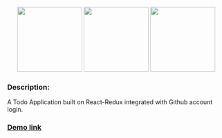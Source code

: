 <p align="center">
	<a href="#"><img height="150" src="http://vincent.billey.me/talks/react-putting-js-in-your-face/assets/react-logo.png"></a>
	<a href="#"><img height="150" src="https://raw.githubusercontent.com/reactjs/redux/master/logo/logo-title-dark.png"></a>
	<a href="#"><img height="150" src="https://1.bp.blogspot.com/-YIfQT6q8ZM4/Vzyq5z1B8HI/AAAAAAAAAAc/UmWSSMLKtKgtH7CACElUp12zXkrPK5UoACLcB/s1600/image00.png"></a>
</p>

### Description:
A Todo Application built on React-Redux integrated with Github account login.

### [Demo link](http://sleepy-beyond-22759.herokuapp.com/)